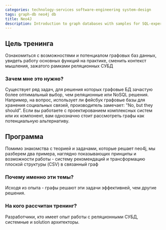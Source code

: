 ```yaml
---
categories: technology-services software-engineering system-design
tags: graph-db neo4j db
title: Neo4J
description: Introduction to graph databases with samples for SQL-experienced engineers
---
```

## Цель тренинга
Ознакомиться с возможностями и потенциалом графовых баз данных, увидеть работу основных функций на практике, сменить контекст мышления, зажатого рамками реляционных СУБД

### Зачем мне это нужно?
Существует ряд задач, для решения которых графовые БД зачастую более оптимальный выбор, чем реляционные или NoSQL решения. Например, на вопрос, использует ли фейсбук графовые базы для хранения социальных связей, производитель замечает: "No, but they should". Если вы работаете с проектированием комплексных систем или их компонент, вам однозначно стоит рассмотреть графы как потенциальную альтернативу.

## Программа
Помимо знакомства с теорией и задачами, которые решает neo4j, мы разберем два примера, наглядно показывающих принципы и возможности работы - систему рекомендаций и трансформацию плоской структуры (CSV) в связанный граф

### Почему именно эти темы?
Исходя из опыта - графы решают эти задачи эффективней, чем другие решения.

### На кого рассчитан тренинг?
Разработчики, кто имеет опыт работы с реляционными СУБД, системные и solution архитекторы.
